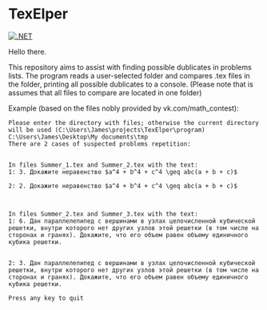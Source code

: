 # TexElper

[![.NET](https://github.com/Kremator1007/TexElper/actions/workflows/dotnet.yml/badge.svg)](https://github.com/Kremator1007/TexElper/actions/workflows/dotnet.yml)

Hello there.

This repository aims to assist with finding possible dublicates in problems lists. The program reads a user-selected folder and compares .tex files in the folder, printing all possible dublicates to a console. (Please note that is assumes that all files to compare are located in one folder)

Example (based on the files nobly provided by vk.com/math_contest):

	Please enter the directory with files; otherwise the current directory will be used (C:\Users\James\projects\TexElper\program)
	C:\Users\James\Desktop\My documents\tmp
	There are 2 cases of suspected problems repetition:


	In files Summer_1.tex and Summer_2.tex with the text:
	1: 3. Докажите неравенство $a^4 + b^4 + c^4 \geq abc(a + b + c)$ 

	2: 2. Докажите неравенство $a^4 + b^4 + c^4 \geq abc(a + b + c)$



	In files Summer_2.tex and Summer_3.tex with the text:
	1: 6. Дан параллелепипед с вершинами в узлах целочисленной кубической решетки, внутри которого нет других узлов этой решетки (в том числе на сторонах и гранях). Докажите, что его объем равен объему единичного кубика решетки.  


	2: 3. Дан параллелепипед с вершинами в узлах целочисленной кубической решетки, внутри которого нет других узлов этой решетки (в том числе на сторонах и гранях). Докажите, что его объем равен объему единичного кубика решетки.  

	Press any key to quit